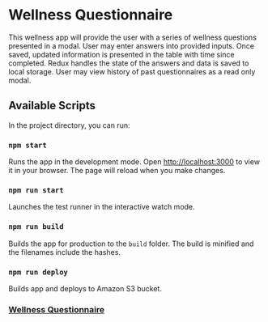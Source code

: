 # Wellness Questionnaire

This wellness app will provide the user with a series of wellness questions presented in a modal.
User may enter answers into provided inputs.
Once saved, updated information is presented in the table with time since completed.
Redux handles the state of the answers and data is saved to local storage.
User may view history of past questionnaires as a read only modal.

## Available Scripts
In the project directory, you can run:

### `npm start`
Runs the app in the development mode.
Open [http://localhost:3000](http://localhost:3000) to view it in your browser.
The page will reload when you make changes.

### `npm run start`
Launches the test runner in the interactive watch mode.

### `npm run build`
Builds the app for production to the `build` folder.
The build is minified and the filenames include the hashes.

### `npm run deploy`
Builds app and deploys to Amazon S3 bucket.

### <a href='http://wnessbucket.s3-website-us-east-1.amazonaws.com'> Wellness Questionnaire </a>


